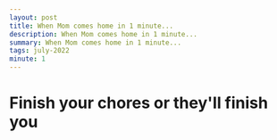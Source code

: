 ```yaml
---
layout: post
title: When Mom comes home in 1 minute...
description: When Mom comes home in 1 minute...
summary: When Mom comes home in 1 minute...
tags: july-2022
minute: 1
---
```


# Finish your chores or they'll finish you